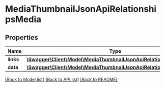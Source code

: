 # MediaThumbnailJsonApiRelationshipsMedia

## Properties
Name | Type | Description | Notes
------------ | ------------- | ------------- | -------------
**links** | [**\Swagger\Client\Model\MediaThumbnailJsonApiRelationshipsMediaLinks**](MediaThumbnailJsonApiRelationshipsMediaLinks.md) |  | [optional] 
**data** | [**\Swagger\Client\Model\MediaThumbnailJsonApiRelationshipsMediaData**](MediaThumbnailJsonApiRelationshipsMediaData.md) |  | [optional] 

[[Back to Model list]](../../README.md#documentation-for-models) [[Back to API list]](../../README.md#documentation-for-api-endpoints) [[Back to README]](../../README.md)

